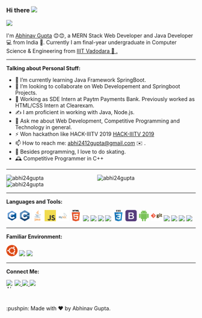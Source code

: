 ### Hi there <img src="https://media.giphy.com/media/hvRJCLFzcasrR4ia7z/giphy.gif" width="25px">

![](https://komarev.com/ghpvc/?username=abhi24gupta&style=flat-square)


I'm <a href="https://drive.google.com/file/d/1m4HfFk-xhSRmfy7PFFbmXHE13XA-juMm/view?usp=sharing">Abhinav Gupta</a>  😊😊, a MERN Stack Web Developer and Java Developer 💻 from India 🚀. Currently  I am final-year undergraduate in Computer Science & Engineering  from <a href ="http://iiitvadodara.ac.in/">IIIT Vadodara 🏢 .</a>

<hr>

**Talking about Personal Stuff:**

- 🌱 I’m currently learning Java Framework SpringBoot.
- 👯 I’m looking to collaborate on Web Developement and Springboot Projects.
- 🤔 Working as SDE Intern at Paytm Payments Bank. Previously worked as HTML/CSS Intern at Clearexam.  
- ✍️ I am proficient in working with Java, Node.js.
- 💬 Ask me about Web Development, Competitive Programming and Technology in general.
- ⚡ Won hackathon like HACK-IIITV 2019 <a href="https://github.com/iiitv/hackiiitv19-submissions/pull/22">HACK-IIITV 2019</a>   
- 📫 How to reach me: <a href="mailto:abhi2412gupta@gmail.com">abhi2412gupta@gmail.com  ✉️ </a> .
- 🛴 Besides programming, I love to do skating.
- 🕰 Competitive Programmer in C++

<hr>

<img align="left" width="48%" src="https://github-readme-stats.vercel.app/api?username=abhi24gupta&show_icons=true&theme=outrun&locale=en" alt="abhi24gupta" /> 

<img align="left" width="48%" src="https://github-readme-streak-stats.herokuapp.com/?user=abhi24gupta&" alt="abhi24gupta" />
<img align="centre" width="48%" src="https://github-readme-stats.vercel.app/api/top-langs?username=abhi24gupta&show_icons=true&locale=en&layout=compact" alt="abhi24gupta" />
<br>

<hr>

**Languages and Tools:**

<code><img height="30" src="https://raw.githubusercontent.com/github/explore/80688e429a7d4ef2fca1e82350fe8e3517d3494d/topics/c/c.png"></code>
<code><img height="30" src="https://raw.githubusercontent.com/github/explore/80688e429a7d4ef2fca1e82350fe8e3517d3494d/topics/cpp/cpp.png"></code>
<code><img height="30" src="https://raw.githubusercontent.com/github/explore/80688e429a7d4ef2fca1e82350fe8e3517d3494d/topics/java/java.png"></code>
<code><img height="30" src="https://raw.githubusercontent.com/github/explore/80688e429a7d4ef2fca1e82350fe8e3517d3494d/topics/javascript/javascript.png"></code>
<code><img height="30" src="https://raw.githubusercontent.com/github/explore/80688e429a7d4ef2fca1e82350fe8e3517d3494d/topics/mysql/mysql.png"></code>
<code><img height="30" src="https://raw.githubusercontent.com/github/explore/80688e429a7d4ef2fca1e82350fe8e3517d3494d/topics/html/html.png"></code>
<code><img height="30" src="https://img.icons8.com/color/48/000000/nodejs.png"></code>
<code><img height="30" src="https://img.icons8.com/plasticine/100/000000/react.png"></code>
<code><img height="30" src="https://miro.medium.com/max/1400/1*uPL1uCtLBRSk6akPL2hNzg.jpeg"></code><!-- ExpressJS ICON -->
<code><img height="30" src=https://img.icons8.com/color/48/000000/mongodb.png></code>
<code><img height="30" src="https://raw.githubusercontent.com/github/explore/80688e429a7d4ef2fca1e82350fe8e3517d3494d/topics/css/css.png"></code>
<code><img height="30" src="https://raw.githubusercontent.com/github/explore/80688e429a7d4ef2fca1e82350fe8e3517d3494d/topics/bootstrap/bootstrap.png"></code>
<code><img height="30" src="https://raw.githubusercontent.com/github/explore/80688e429a7d4ef2fca1e82350fe8e3517d3494d/topics/android/android.png"></code>
<code><img height="30" src="https://raw.githubusercontent.com/github/explore/80688e429a7d4ef2fca1e82350fe8e3517d3494d/topics/git/git.png"></code>
<code><img height="30" src="https://www.pinclipart.com/picdir/big/542-5422938_android-studio-icon-android-studio-new-icon-clipart.png"></code>
<code><img height="30" src="https://upload.wikimedia.org/wikipedia/commons/9/9a/Visual_Studio_Code_1.35_icon.svg"></code>
<code><img height="30" src="https://icons.iconarchive.com/icons/papirus-team/papirus-apps/48/sublime-text-icon.png"></code>
<code><img height="30" src="https://img.icons8.com/color/48/000000/intellij-idea.png"></code>


<hr>

**Familiar Environment:**

<code><img height="30" src="https://raw.githubusercontent.com/github/explore/80688e429a7d4ef2fca1e82350fe8e3517d3494d/topics/ubuntu/ubuntu.png"></code>
<code><img height="30" src="https://img.pngio.com/png-to-icon-windows-10-244173-free-icons-library-windows-10-icon-png-992_624.jpg"></code>
<code><img height="30" src="https://img.icons8.com/ios-glyphs/30/000000/mac-client.png"></code>


<hr>

**Connect Me:**  <br />

<p>
  <a href="https://twitter.com/abhinavkhandel6">
    <img src="https://img.shields.io/badge/-Twitter-1ca0f1?style=flat-square&labelColor=1ca0f1&logo=twitter&logoColor=white&link=https://twitter.com/abhinavkhandel6">
   <a/>
  <a href="https://www.linkedin.com/in/abhinav-gupta-583057174/">
    <img src="https://img.shields.io/badge/-LinkedIn-blue?style=flat-square&logo=Linkedin&logoColor=white&link=https://www.linkedin.com/in/Abhinav/">
  <a/>
   <a href="mailto:abhi2412gupta@gmail.com">
    <img src="https://img.shields.io/badge/-Email-c14438?style=flat-square&logo=Gmail&logoColor=white&link=mailto:abhi2412gupta@gmail.com">
   <a/>
   <a href="https://www.instagram.com/simplifying_abhinav/">
  <img align="left" alt="Abhinav's Instagram" width="22px" height="22px" src="https://cdn.jsdelivr.net/npm/simple-icons@v3/icons/instagram.svg" />
</a>
</p>

<br />
<br />
:pushpin:  Made with ❤️ by Abhinav Gupta. 
